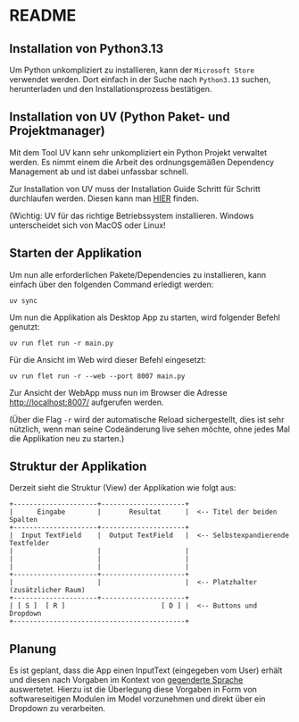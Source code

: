 # README
## Installation von Python3.13
Um Python unkompliziert zu installieren, kann der `Microsoft Store` verwendet werden. Dort einfach in der Suche nach `Python3.13` suchen, herunterladen und den Installationsprozess bestätigen.

## Installation von UV (Python Paket- und Projektmanager)
Mit dem Tool UV kann sehr unkompliziert ein Python Projekt verwaltet werden. Es nimmt einem die Arbeit des ordnungsgemäßen Dependency Management ab und ist dabei unfassbar schnell.

Zur Installation von UV muss der Installation Guide Schritt für Schritt durchlaufen werden. Diesen kann man [HIER](https://docs.astral.sh/uv/getting-started/installation/) finden.

(Wichtig: UV für das richtige Betriebssystem installieren. Windows unterscheidet sich von MacOS oder Linux!
## Starten der Applikation
Um nun alle erforderlichen Pakete/Dependencies zu installieren, kann einfach über den folgenden Command erledigt werden:
```terminal 
uv sync
```
Um nun die Applikation als Desktop App zu starten, wird folgender Befehl genutzt:
```terminal
uv run flet run -r main.py
```
Für die Ansicht im Web wird dieser Befehl eingesetzt:
```terminal
uv run flet run -r --web --port 8007 main.py
```
Zur Ansicht der WebApp muss nun im Browser die Adresse [http://localhost:8007/](http://localhost:8007/) aufgerufen werden. 

(Über die Flag `-r` wird der automatische Reload sichergestellt, dies ist sehr nützlich, wenn man seine Codeänderung live sehen möchte, ohne jedes Mal die Applikation neu zu starten.)

## Struktur der Applikation
Derzeit sieht die Struktur (View) der Applikation wie folgt aus:
```
+---------------------+---------------------+
|      Eingabe        |       Resultat      |  <-- Titel der beiden Spalten
+---------------------+---------------------+
|  Input TextField    |  Output TextField   |  <-- Selbstexpandierende Textfelder
|                     |                     |
|                     |                     |
|                     |                     |
+---------------------+---------------------+
|                     |                     |  <-- Platzhalter (zusätzlicher Raum)
+---------------------+---------------------+
| [ S ]  [ R ]                        [ D ] |  <-- Buttons und Dropdown
+-------------------------------------------+

```

## Planung
Es ist geplant, dass die App einen InputText (eingegeben vom User) erhält und diesen nach Vorgaben im Kontext von [gegenderte Sprache](https://de.wikipedia.org/wiki/Geschlechtergerechte_Sprache) auswertetet. Hierzu ist die Überlegung diese Vorgaben in Form von softwareseitigen Modulen im Model vorzunehmen und direkt über ein Dropdown zu verarbeiten.

